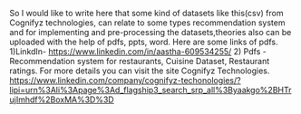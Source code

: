  So I would like to write here that some kind of datasets like this(csv) from Cognifyz technologies, 
 can relate to some types recommendation system and for implementing and pre-processing 
 the datasets,theories also can be uploaded with the help of pdfs, ppts, word. Here are some links of pdfs.
 1)LinkdIn- https://www.linkedin.com/in/aastha-609534255/
 2) Pdfs - Recommendation system for restaurants, Cuisine Dataset, Restaurant ratings.
For more details you can visit the site Cognifyz Technologies.
https://www.linkedin.com/company/cognifyz-techonologies/?lipi=urn%3Ali%3Apage%3Ad_flagship3_search_srp_all%3Byaakgo%2BHTrujImhdf%2BoxMA%3D%3D


      
